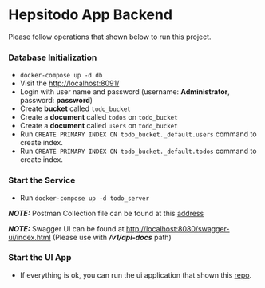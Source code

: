 # Hepsitodo App Backend

Please follow operations that shown below to run this project.

### Database Initialization

* `docker-compose up -d db`
* Visit the [http://localhost:8091/](http://localhost:8091/)
* Login with user name and password (username: **Administrator**, password: **password**)
* Create **bucket** called `todo_bucket`
* Create a **document** called `todos` on `todo_bucket`
* Create a **document** called `users` on `todo_bucket`
* Run `CREATE PRIMARY INDEX ON todo_bucket._default.users` command to create index.
* Run `CREATE PRIMARY INDEX ON todo_bucket._default.todos` command to create index.

### Start the Service

* Run `docker-compose up -d todo_server`

**_NOTE:_** Postman Collection file can be found at this [address](https://github.com/sinyorre/hepsitodo-backend/blob/master/hepsiemlak.postman_collection.json)

**_NOTE:_** Swagger UI can be found at [http://localhost:8080/swagger-ui/index.html](http://localhost:8080/swagger-ui/index.html) (Please use with **_/v1/api-docs_** path)

### Start the UI App

* If everything is ok, you can run the ui application that shown this [repo](https://github.com/sinyorre/hepsitodo-ui).
